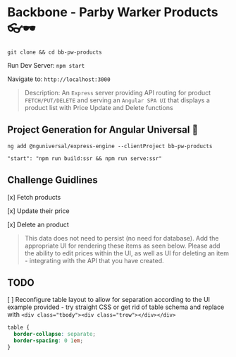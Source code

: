 # Backbone - Parby Warker Products 👓🕶

`git clone && cd bb-pw-products`

Run Dev Server: `npm start`

Navigate to: `http://localhost:3000`

> Description: An `Express` server providing API routing for product `FETCH/PUT/DELETE` and serving an `Angular SPA UI` that displays a product list with Price Update and Delete functions

## Project Generation for Angular Universal 🌌

`ng add @nguniversal/express-engine --clientProject bb-pw-products`

`"start": "npm run build:ssr && npm run serve:ssr"`

## Challenge Guidlines

[x] Fetch products

[x] Update their price

[x] Delete an product

> This data does not need to persist (no need for database). Add the appropriate UI for rendering these items as seen below. Please add the ability to edit prices within the UI, as well as UI for deleting an item - integrating with the API that you have created.

## TODO

[ ] Reconfigure table layout to allow for separation according to the UI example provided - try straight CSS or get rid of table schema and replace with `<div class="tbody"><div class="trow"></div></div>`

```css
table {
  border-collapse: separate;
  border-spacing: 0 1em;
}
```
